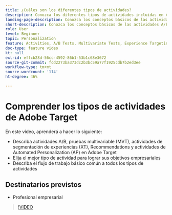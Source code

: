 ```yaml
---
title: ¿Cuáles son los diferentes tipos de actividades?
description: Conozca los diferentes tipos de actividades incluidas en Adobe Target y cómo pueden ayudarle a lograr sus objetivos.
landing-page-description: Conozca los conceptos básicos de las actividades A/B, las pruebas multivariable, las actividades de segmentación de experiencias, Recomendaciones y las actividades de Automated Personalization.
short-description: Conozca los conceptos básicos de las actividades A/B, las pruebas multivariable, las actividades de segmentación de experiencias, Recomendaciones y las actividades de Automated Personalization.
role: User
level: Beginner
topic: Personalization
feature: Activities, A/B Tests, Multivariate Tests, Experience Targeting, Recommendations, Automated Personalization, Visual Experience Composer (VEC)
doc-type: feature video
kt: null
exl-id: effcb28d-56cc-4592-86b1-53b1c68e3672
source-git-commit: fcd2273ba373dc2b3bc59a77f1925cdb7b2ed3ee
workflow-type: tm+mt
source-wordcount: '114'
ht-degree: 46%

---
```


# Comprender los tipos de actividades de Adobe Target

En este vídeo, aprenderá a hacer lo siguiente:

* Describa actividades A/B, pruebas multivariable (MVT), actividades de segmentación de experiencias (XT), Recommendations y actividades de Automated Personalization (AP) en Adobe Target
* Elija el mejor tipo de actividad para lograr sus objetivos empresariales
* Describa el flujo de trabajo básico común a todos los tipos de actividades

## Destinatarios previstos

* Profesional empresarial

>[!VIDEO](https://video.tv.adobe.com/v/30103/?quality=12&captions=spa)
